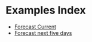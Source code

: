 # Examples Index

- [Forecast Current](ForecastCurrent.md)
- [Forecast next five days](ForecastNextFiveDays.md)
